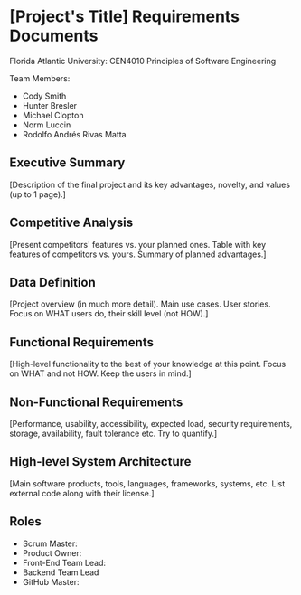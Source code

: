 # [Project's Title] Requirements Documents
Florida Atlantic University: CEN4010 Principles of Software Engineering

Team Members:
* Cody Smith
* Hunter Bresler
* Michael Clopton
* Norm Luccin
* Rodolfo Andrés Rivas Matta

## Executive Summary
[Description of the final project and its key advantages, novelty, and values (up to 1 page).]

## Competitive Analysis
[Present competitors' features vs. your planned ones. Table with key features of competitors vs. yours. Summary of planned advantages.]

## Data Definition
[Project overview (in much more detail). Main use cases. User stories. Focus on WHAT users do, their skill level (not HOW).]

## Functional Requirements
[High-level functionality to the best of your knowledge at this point. Focus on WHAT and not HOW. Keep the users in mind.]

## Non-Functional Requirements
[Performance, usability, accessibility, expected load, security requirements, storage, availability, fault tolerance etc. Try to quantify.]

## High-level System Architecture
[Main software products, tools, languages, frameworks, systems, etc. List external code along with their license.]

## Roles
* Scrum Master:
* Product Owner:
* Front-End Team Lead:
* Backend Team Lead
* GitHub Master: